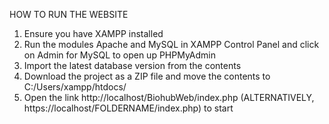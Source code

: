 HOW TO RUN THE WEBSITE
1. Ensure you have XAMPP installed
2. Run the modules Apache and MySQL in XAMPP Control Panel and click on Admin for MySQL to open up PHPMyAdmin
3. Import the latest database version from the contents
4. Download the project as a ZIP file and move the contents to C:/Users/xampp/htdocs/
5. Open the link http://localhost/BiohubWeb/index.php (ALTERNATIVELY, https://localhost/FOLDERNAME/index.php) to start
